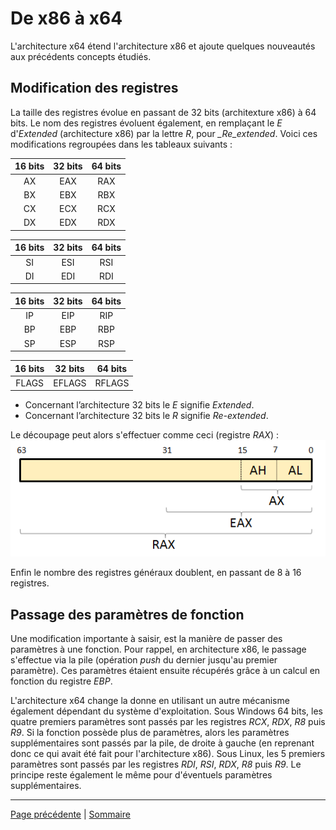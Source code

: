 # De x86 à x64
L'architecture x64 étend l'architecture x86 et ajoute quelques nouveautés aux précédents concepts étudiés.

## Modification des registres
La taille des registres évolue en passant de 32 bits (architexture x86) à 64 bits. Le nom des registres évoluent également, en remplaçant le *E* d'*Extended* (architecture x86) par la lettre *R*, pour *_Re\_extended*. Voici ces modifications regroupées dans les tableaux suivants :

|    16 bits    |     32 bits     |     64 bits    |
| :-----------: | :-------------: | :------------: |
|       AX      |        EAX      |      RAX       |
|       BX      |        EBX      |      RBX       |
|       CX      |        ECX      |      RCX       |
|       DX      |        EDX      |      RDX       |

|    16 bits    |     32 bits     |     64 bits    |
| :-----------: | :-------------: | :------------: |
|       SI      |        ESI      |      RSI       |
|       DI      |        EDI      |      RDI       |

|    16 bits    |     32 bits     |     64 bits    |
| :-----------: | :-------------: | :------------: |
|       IP      |        EIP      |      RIP       |
|       BP      |        EBP      |      RBP       |
|       SP      |        ESP      |      RSP       |

|    16 bits    |     32 bits     |     64 bits    |
| :-----------: | :-------------: | :------------: |
|     FLAGS     |      EFLAGS     |     RFLAGS     |

* Concernant l’architecture 32 bits le *E* signifie *Extended*.
* Concernant l’architecture 32 bits le *R* signifie *Re-extended*.

Le découpage peut alors s'effectuer comme ceci (registre _RAX_) :
![Découpage registre RAX](images/decoupage_registre_RAX.png)

Enfin le nombre des registres généraux doublent, en passant de 8 à 16 registres.

## Passage des paramètres de fonction
Une modification importante à saisir, est la manière de passer des paramètres à une fonction. Pour rappel, en architecture x86, le passage s'effectue via la pile (opération _push_ du dernier jusqu'au premier paramètre). Ces paramètres étaient ensuite récupérés grâce à un calcul en fonction du registre _EBP_.

L'architecture x64 change la donne en utilisant un autre mécanisme également dépendant du système d'exploitation. Sous Windows 64 bits, les quatre premiers paramètres sont passés par les registres _RCX_, _RDX_, _R8_ puis _R9_. Si la fonction possède plus de paramètres, alors les paramètres supplémentaires sont passés par la pile, de droite à gauche (en reprenant donc ce qui avait été fait pour l'architecture x86). Sous Linux, les 5 premiers paramètres sont passés par les registres _RDI_, _RSI_, _RDX_, _R8_ puis _R9_. Le principe reste également le même pour d'éventuels paramètres supplémentaires.

---

[Page précédente](XX.Les-binaires-stripped.md) | [Sommaire](../../README.md)